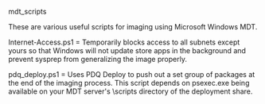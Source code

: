 mdt_scripts

These are various useful scripts for imaging using Microsoft
Windows MDT.

Internet-Access.ps1 = Temporarily blocks access to all
subnets except yours so that Windows will not update
store apps in the background and prevent sysprep
from generalizing the image properly.

pdq_deploy.ps1 = Uses PDQ Deploy to push out a set
group of packages at the end of the imaging process.  This
script depends on psexec.exe being available on your MDT
server's \scripts directory of the deployment share.
